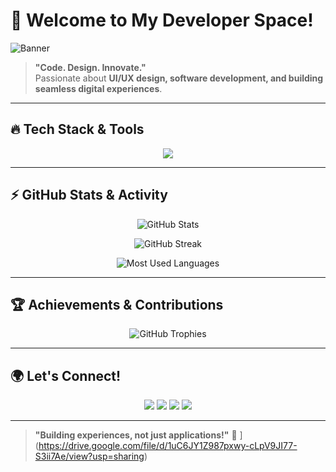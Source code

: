 # 🚀 Welcome to My Developer Space!  

![Banner](https://i.postimg.cc/j54WxFj3/Linked-In-cover-1.png)


> **"Code. Design. Innovate."**  
> Passionate about **UI/UX design, software development, and building seamless digital experiences**.

---

## 🔥 Tech Stack & Tools

<p align="center">
  <img src="https://skillicons.dev/icons?i=html,css,js,react,nextjs,tailwind,bootstrap,nodejs,express,mysql,mongodb,postgres,python,linux,git,figma,blender,photoshop" />
</p>

---

## ⚡ GitHub Stats & Activity

<p align="center">
  <img src="https://github-readme-stats.vercel.app/api?username=MadhavSinha007&show_icons=true&theme=radical" alt="GitHub Stats" />
</p>

<p align="center">
  <img src="https://github-readme-streak-stats.herokuapp.com/?user=MadhavSinha007&theme=radical" alt="GitHub Streak" />
</p>

<p align="center">
  <img src="https://github-readme-stats.vercel.app/api/top-langs?username=MadhavSinha007&show_icons=true&layout=compact&theme=radical" alt="Most Used Languages" />
</p>

---

## 🏆 Achievements & Contributions

<p align="center">
  <img src="https://github-profile-trophy.vercel.app/?username=MadhavSinha007&theme=onedark" alt="GitHub Trophies" />
</p>

---

## 🌍 Let's Connect!

<p align="center">
  <a href="https://x.com/Madhaavvvv"><img src="https://img.shields.io/badge/Twitter-%230f1419?style=for-the-badge&logo=x&logoColor=white" /></a>
  <a href="https://www.linkedin.com/in/madhav-sinha"><img src="https://img.shields.io/badge/LinkedIn-%230a77b6?style=for-the-badge&logo=linkedin&logoColor=white" /></a>
  <a href="https://www.instagram.com/_madhav_sinha_"><img src="https://img.shields.io/badge/Instagram-%23F35369?style=for-the-badge&logo=instagram&logoColor=white" /></a>
  <a href="https://codepen.io/MadhavSinha007"><img src="https://img.shields.io/badge/CodePen-black?style=for-the-badge&logo=codepen&logoColor=white" /></a>
</p>

---

> **"Building experiences, not just applications!"** 🚀
](https://drive.google.com/file/d/1uC6JY1Z987pxwy-cLpV9JI77-S3ii7Ae/view?usp=sharing)
